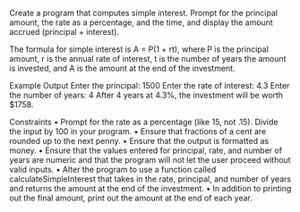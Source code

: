 Create a program that computes simple interest. 
Prompt for the principal amount, the rate as a percentage, and the time,
and display the amount accrued (principal + interest).

The formula for simple interest is A = P(1 + rt), where 
P is the principal amount, 
r is the annual rate of interest, 
t is the number of years the amount is invested, 
and A is the amount at the end of the investment.

Example Output
Enter the principal: 1500
Enter the rate of interest: 4.3
Enter the number of years: 4
After 4 years at 4.3%, the investment will be worth $1758.

Constraints
• Prompt for the rate as a percentage (like 15, not .15).
Divide the input by 100 in your program.
• Ensure that fractions of a cent are rounded up to the next penny.
• Ensure that the output is formatted as money.
• Ensure that the values entered for principal, rate, and number of years are numeric 
and that the program will not let the user proceed without valid inputs.
• Alter the program to use a function called calculateSimpleInterest that 
takes in the rate, principal, and number of years and returns the amount at the end of the investment.
• In addition to printing out the final amount, print out the amount at the end of each year.
